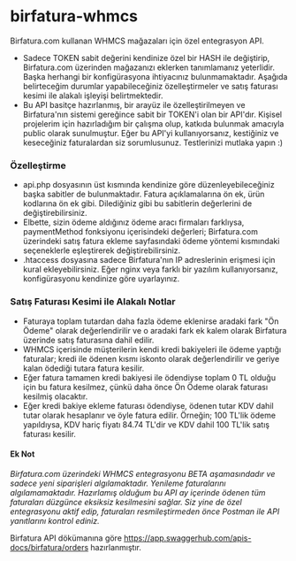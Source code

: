 # birfatura-whmcs

Birfatura.com kullanan WHMCS mağazaları için özel entegrasyon API.

- Sadece TOKEN sabit değerini kendinize özel bir HASH ile değiştirip, Birfatura.com üzerinden mağazanızı eklerken tanımlamanız yeterlidir. Başka herhangi bir konfigürasyona ihtiyacınız bulunmamaktadır. Aşağıda belirteceğim durumlar yapabileceğiniz özelleştirmeler ve satış faturası kesimi ile alakalı işleyişi belirtmektedir.
- Bu API basitçe hazırlanmış, bir arayüz ile özelleştirilmeyen ve Birfatura'nın sistemi gereğince sabit bir TOKEN'i olan bir API'dır. Kişisel projelerim için hazırladığım bir çalışma olup, katkıda bulunmak amacıyla public olarak sunulmuştur. Eğer bu API'yi kullanıyorsanız, kestiğiniz ve keseceğiniz faturalardan siz sorumlusunuz. Testlerinizi mutlaka yapın :)

### Özelleştirme

- api.php dosyasının üst kısmında kendinize göre düzenleyebileceğiniz başka sabitler de bulunmaktadır. Fatura açıklamalarına ön ek, ürün kodlarına ön ek gibi. Dilediğiniz gibi bu sabitlerin değerlerini de değiştirebilirsiniz.
- Elbette, sizin ödeme aldığınız ödeme aracı firmaları farklıysa, paymentMethod fonksiyonu içerisindeki değerleri; Birfatura.com üzerindeki satış fatura ekleme sayfasındaki ödeme yöntemi kısmındaki seçeneklerle eşleştirerek değiştirebilirsiniz.
- .htaccess dosyasına sadece Birfatura'nın IP adreslerinin erişmesi için kural ekleyebilirsiniz. Eğer nginx veya farklı bir yazılım kullanıyorsanız, konfigürasyonu kendinize göre uyarlayınız.

### Satış Faturası Kesimi ile Alakalı Notlar

- Faturaya toplam tutardan daha fazla ödeme eklenirse aradaki fark "Ön Ödeme" olarak değerlendirilir ve o aradaki fark ek kalem olarak Birfatura üzerinde satış faturasına dahil edilir.
- WHMCS içerisinde müşterilerin kendi kredi bakiyeleri ile ödeme yaptığı faturalar; kredi ile ödenen kısmı iskonto olarak değerlendirilir ve geriye kalan ödediği tutara fatura kesilir. 
- Eğer fatura tamamen kredi bakiyesi ile ödendiyse toplam 0 TL olduğu için bu fatura kesilmez, çünkü daha önce Ön Ödeme olarak faturası kesilmiş olacaktır.
- Eğer kredi bakiye ekleme faturası ödendiyse, ödenen tutar KDV dahil tutar olarak hesaplanır ve öyle fatura edilir. Örneğin; 100 TL'lik ödeme yapıldıysa, KDV hariç fiyatı 84.74 TL'dir ve KDV dahil 100 TL'lik satış faturası kesilir.

#### Ek Not

_Birfatura.com üzerindeki WHMCS entegrasyonu BETA aşamasındadır ve sadece yeni siparişleri algılamaktadır. Yenileme faturalarını algılamamaktadır. Hazırlamış olduğum bu API ay içerinde ödenen tüm faturaları düzgünce eksiksiz kesilmesini sağlar. Siz yine de özel entegrasyonu aktif edip, faturaları resmileştirmeden önce Postman ile API yanıtlarını kontrol ediniz._

Birfatura API dökümanına göre https://app.swaggerhub.com/apis-docs/birfatura/orders hazırlanmıştır.
